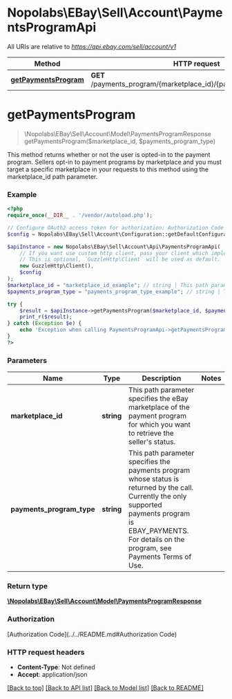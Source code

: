 # Nopolabs\EBay\Sell\Account\PaymentsProgramApi

All URIs are relative to *https://api.ebay.com/sell/account/v1*

Method | HTTP request | Description
------------- | ------------- | -------------
[**getPaymentsProgram**](PaymentsProgramApi.md#getPaymentsProgram) | **GET** /payments_program/{marketplace_id}/{payments_program_type} | 


# **getPaymentsProgram**
> \Nopolabs\EBay\Sell\Account\Model\PaymentsProgramResponse getPaymentsProgram($marketplace_id, $payments_program_type)



This method returns whether or not the user is opted-in to the payment program. Sellers opt-in to payment programs by marketplace and you must target a specific marketplace in your requests to this method using the marketplace_id path parameter.

### Example
```php
<?php
require_once(__DIR__ . '/vendor/autoload.php');

// Configure OAuth2 access token for authorization: Authorization Code
$config = Nopolabs\EBay\Sell\Account\Configuration::getDefaultConfiguration()->setAccessToken('YOUR_ACCESS_TOKEN');

$apiInstance = new Nopolabs\EBay\Sell\Account\Api\PaymentsProgramApi(
    // If you want use custom http client, pass your client which implements `GuzzleHttp\ClientInterface`.
    // This is optional, `GuzzleHttp\Client` will be used as default.
    new GuzzleHttp\Client(),
    $config
);
$marketplace_id = "marketplace_id_example"; // string | This path parameter specifies the eBay marketplace of the payment program for which you want to retrieve the seller's status.
$payments_program_type = "payments_program_type_example"; // string | This path parameter specifies the payments program whose status is returned by the call. Currently the only supported payments program is EBAY_PAYMENTS. For details on the program, see Payments Terms of Use.

try {
    $result = $apiInstance->getPaymentsProgram($marketplace_id, $payments_program_type);
    print_r($result);
} catch (Exception $e) {
    echo 'Exception when calling PaymentsProgramApi->getPaymentsProgram: ', $e->getMessage(), PHP_EOL;
}
?>
```

### Parameters

Name | Type | Description  | Notes
------------- | ------------- | ------------- | -------------
 **marketplace_id** | **string**| This path parameter specifies the eBay marketplace of the payment program for which you want to retrieve the seller&#39;s status. |
 **payments_program_type** | **string**| This path parameter specifies the payments program whose status is returned by the call. Currently the only supported payments program is EBAY_PAYMENTS. For details on the program, see Payments Terms of Use. |

### Return type

[**\Nopolabs\EBay\Sell\Account\Model\PaymentsProgramResponse**](../Model/PaymentsProgramResponse.md)

### Authorization

[Authorization Code](../../README.md#Authorization Code)

### HTTP request headers

 - **Content-Type**: Not defined
 - **Accept**: application/json

[[Back to top]](#) [[Back to API list]](../../README.md#documentation-for-api-endpoints) [[Back to Model list]](../../README.md#documentation-for-models) [[Back to README]](../../README.md)

